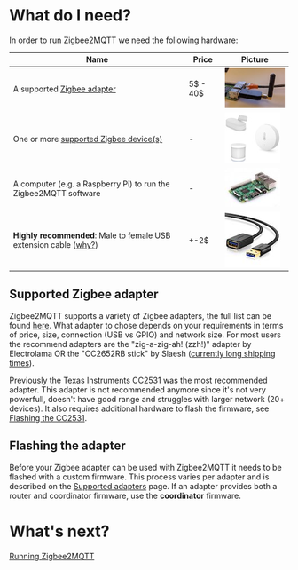 ---
---
# What do I need?
In order to run Zigbee2MQTT we need the following hardware:

| Name | Price | Picture |
| ------------- | ------------- | ------------- |
| A supported [Zigbee adapter](../information/supported_adapters.md) | 5$ - 40$ | ![ZZH](../images/zzh.jpg) |
| One or more [supported Zigbee device(s)](../information/supported_devices.md) | - | ![Zigbee devices](../images/xiaomi_sensors.jpg) |
| A computer (e.g. a Raspberry Pi) to run the Zigbee2MQTT software | - | ![Raspberry Pi](../images/pi.jpg) |
| **Highly recommended**: Male to female USB extension cable ([why?](../how_tos/how_to_improve_network_range_and_stability.md)) | +-2$ | ![USB extension cable](../images/usb_extension_cable.jpg) |

## Supported Zigbee adapter
Zigbee2MQTT supports a variety of Zigbee adapters, the full list can be found [here](../information/supported_adapters.md). What adapter to chose depends on your requirements in terms of price, size, connection (USB vs GPIO) and network size. For most users the recommend adapters are the "zig-a-zig-ah! (zzh!)" adapter by Electrolama OR the "CC2652RB stick" by Slaesh ([currently long shipping times](https://github.com/Koenkk/zigbee2mqtt/discussions/6702)).

Previously the Texas Instruments CC2531 was the most recommended adapter. This adapter is not recommended anymore since it's not very powerfull, doesn't have good range and struggles with larger network (20+ devices). It also requires additional hardware to flash the firmware, see [Flashing the CC2531](../information/flashing_the_cc2531.md).

## Flashing the adapter
Before your Zigbee adapter can be used with Zigbee2MQTT it needs to be flashed with a custom firmware. This process varies per adapter and is described on the [Supported adapters](../information/supported_adapters.md) page. If an adapter provides both a router and coordinator firmware, use the **coordinator** firmware.

# What's next?
[Running Zigbee2MQTT](running_zigbee2mqtt.md)
